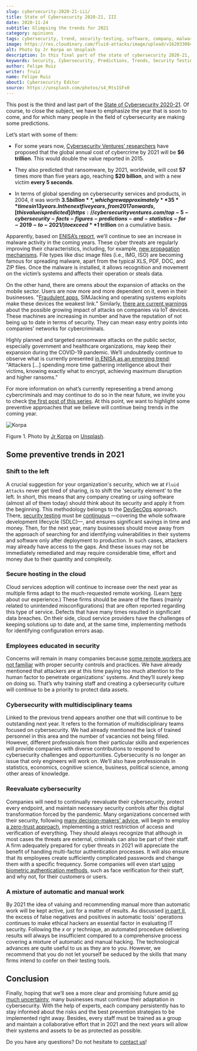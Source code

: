 ```yaml
---
slug: cybersecurity-2020-21-iii/
title: State of Cybersecurity 2020-21, III
date: 2020-11-24
subtitle: Glimpsing the trends for 2021
category: opinions
tags: cybersecurity, trend, security-testing, software, company, malware
image: https://res.cloudinary.com/fluid-attacks/image/upload/v1620330843/blog/cybersecurity-2020-21-iii/cover_rhdzrv.webp
alt: Photo by Jr Korpa on Unsplash
description: In this final part of the state of cybersecurity 2020-21, we want to share with you some predictions and possible trends in cybersecurity for 2021.
keywords: Security, Cybersecurity, Predictions, Trends, Security Testing, Company, Ethical Hacking, Pentesting
author: Felipe Ruiz
writer: fruiz
name: Felipe Ruiz
about1: Cybersecurity Editor
source: https://unsplash.com/photos/s4_Rts1SFx0
---
```


This post is the third and last part of the [State of Cybersecurity
2020-21](../cybersecurity-2020-21-i/). Of course, to close the subject,
we have to emphasize the year that is soon to come, and for which many
people in the field of cybersecurity are making some predictions.

Let’s start with some of them:

- For some years now, [Cybersecurity Ventures'
  researchers](https://cybersecurityventures.com/annual-cybercrime-report-2020/)
  have proposed that the global annual cost of cybercrime by 2021 will
  be **$6 trillion**. This would double the value reported in 2015.

- They also predicted that ransomware, by 2021, worldwide, will cost
  **57** times more than five years ago, reaching **$20 billion**, and
  with a new victim **every 5 seconds**.

- In terms of global spending on cybersecurity services and products,
  in 2004, it was worth **$3.5 billion**, which grew approximately
  **35** times in 13 years. In the next five years, from 2017 onwards,
  [this value is
  predicted](https://cybersecurityventures.com/top-5-cybersecurity-facts-figures-predictions-and-statistics-for-2019-to-2021/)
  to exceed **$1 trillion** on a cumulative basis.

Apparently, based on [ENISA’s
report](https://www.enisa.europa.eu/news/enisa-news/enisa-threat-landscape-2020),
we’ll continue to see an increase in malware activity in the coming
years. These cyber threats are regularly improving their
characteristics, including, for example, [new propagation
mechanisms](https://www.enisa.europa.eu/publications/emerging-trends).
File types like disc image files (i.e., IMG, ISO) are becoming famous
for spreading malware, apart from the typical XLS, PDF, DOC, and ZIP
files. Once the malware is installed, it allows recognition and movement
on the victim’s systems and affects their operation or steals data.

On the other hand, there are omens about the expansion of attacks on the
mobile sector. Users are now more and more dependent on it, even in
their businesses. "[Fraudulent
apps](https://www.enisa.europa.eu/publications/emerging-trends),
SIMJacking and operating systems exploits make these devices the weakest
link." Similarly, [there are current
warnings](https://techjury.net/blog/cyber-security-statistics/#gref)
about the possible growing impact of attacks on companies via IoT
devices. These machines are increasing in number and have the reputation
of not being up to date in terms of security. They can mean easy entry
points into companies' networks for cybercriminals.

Highly planned and targeted ransomware attacks on the public sector,
especially government and healthcare organizations, may keep their
expansion during the COVID-19 pandemic. We’ll undoubtedly continue to
observe what is currently presented [in ENISA as an emerging
trend](https://www.enisa.europa.eu/publications/emerging-trends):
"Attackers \[…​\] spending more time gathering intelligence about their
victims, knowing exactly what to encrypt, achieving maximum disruption
and higher ransoms."

For more information on what’s currently representing a trend among
cybercriminals and may continue to do so in the near future, we invite
you to check [the first post of this
series](../cybersecurity-2020-21-ii/). At this point, we want to
highlight some preventive approaches that we believe will continue being
trends in the coming year.

<div class="imgblock">

![Korpa](https://res.cloudinary.com/fluid-attacks/image/upload/v1620330842/blog/cybersecurity-2020-21-iii/korpa_rcvmu1.webp)

<div class="title">

Figure 1. Photo by [Jr Korpa](https://unsplash.com/@jrkorpa)
on [Unsplash](https://unsplash.com/photos/blVVEIz3UZ0).

</div>

</div>

## Some preventive trends in 2021

### Shift to the left

A crucial suggestion for your organization's security, which we at
`Fluid Attacks` never get tired of sharing, is to shift the 'security
element' to the left. In short, this means that any company creating or
using software (almost all of them today) should think about its
security and apply it from the beginning. This methodology belongs to
the [DevSecOps](../devsecops-concept/) approach.
There,
[security testing](../../solutions/security-testing/)
must be [continuous](../../services/continuous-hacking/)
—covering the whole software development lifecycle (SDLC)—,
and ensures significant savings in time and money.
Then,
for the next year,
many businesses should move away
from the approach of searching for
and identifying vulnerabilities in their systems and software
only after deployment to production.
In such cases,
attackers may already have access to the gaps.
And these issues may not be immediately remediated
and may require considerable time,
effort and money
due to their quantity and complexity.

### Secure hosting in the cloud

Cloud services adoption will continue to increase over the next year as
multiple firms adapt to the much-requested remote working. (Learn
[here](../remote-work/) about our experience.) These firms should be
aware of the flaws (mainly related to unintended misconfigurations) that
are often reported regarding this type of service. Defects that have
many times resulted in significant data breaches. On their side, cloud
service providers have the challenges of keeping solutions up to date
and, at the same time, implementing methods for identifying
configuration errors asap.

### Employees educated in security

Concerns will remain in many companies because [some remote workers are
not
familiar](https://securityscorecard.com/blog/6-cybersecurity-trends-predictions-for-2021)
with proper security controls and practices. We have already mentioned
that attackers are at this time paying too much attention to the human
factor to penetrate organizations' systems. And they’ll surely keep on
doing so. That’s why training staff and creating a cybersecurity culture
will continue to be a priority to protect data assets.

### Cybersecurity with multidisciplinary teams

Linked to the previous trend appears another one that will continue to
be outstanding next year. It refers to the formation of
multidisciplinary teams focused on cybersecurity. We had already
mentioned the lack of trained personnel in this area and the number of
vacancies not being filled. However, different professionals from their
particular skills and experiences will provide companies with diverse
contributions to respond to cybersecurity challenges and opportunities.
Cybersecurity is no longer an issue that only engineers will work on.
We’ll also have professionals in statistics, economics, cognitive
science, business, political science, among other areas of knowledge.

### Reevaluate cybersecurity

Companies will need to continually reevaluate their cybersecurity,
protect every endpoint, and maintain necessary security controls after
this digital transformation forced by the pandemic. Many organizations
concerned with their security, following [many decision-makers'
advice](https://www.enisa.europa.eu/publications/emerging-trends), will
begin to employ [a zero-trust
approach](https://www.cybersecurity-insiders.com/7-ways-youll-need-to-approach-cybersecurity-after-covid-19/),
implementing a strict restriction of access and verification of
everything. They should always recognize that although in most cases the
threats are external, criminals can also be part of their staff. A firm
adequately prepared for cyber threats in 2021 will appreciate the
benefit of handling multi-factor authentication processes. It will also
ensure that its employees create sufficiently complicated passwords and
change them with a specific frequency. Some companies will even start
[using biometric authentication
methods](https://www.ownlydigital.com/blog/cyber-security-trends-and-threats-in-the-industry-in-2020/),
such as face verification for their staff, and why not, for their
customers or users.

### A mixture of automatic and manual work

By 2021 the idea of valuing and recommending manual more than automatic
work will be kept active, just for a matter of results. As discussed [in
part II](../cybersecurity-2020-21-ii/), the excess of false negatives
and positives in automatic tools' operations continues to make ethical
hackers an essential factor in evaluating IT security. Following the *x*
or *y* technique, an automated procedure delivering results will always
be insufficient compared to a comprehensive process covering a mixture
of automatic and manual hacking. The technological advances are quite
useful to us as they are to you. However, we recommend that you do not
let yourself be seduced by the skills that many firms intend to confer
on their testing tools.

## Conclusion

Finally, hoping that we’ll see a more clear and promising future amid
[so much
uncertainty](https://www.nature.com/articles/d41586-020-02278-5), many
businesses must continue their adaptation in cybersecurity. With the
help of experts, each company persistently has to stay informed about
the risks and the best prevention strategies to be implemented right
away. Besides, every staff must be trained as a group and maintain a
collaborative effort that in 2021 and the next years will allow their
systems and assets to be as protected as possible.

Do you have any questions? Do not hesitate to [contact
us](../../contact-us/)\!
